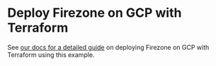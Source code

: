 # Deploy Firezone on GCP with Terraform

See [our docs for a detailed guide](/kb/automate/terraform/gcp) on deploying
Firezone on GCP with Terraform using this example.
